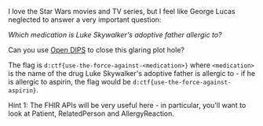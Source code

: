 I love the Star Wars movies and TV series, but I feel like George Lucas neglected to answer a very important question:

_Which medication is Luke Skywalker's adoptive father allergic to?_

Can you use [Open DIPS](https://open.dips.no/) to close this glaring plot hole?

The flag is `d:ctf{use-the-force-against-<medication>}` where `<medication>` is the name of the drug Luke Skywalker's adoptive father is allergic to - if he is allergic to aspirin, the flag would be `d:ctf{use-the-force-against-aspirin}`.

Hint 1: The FHIR APIs will be very useful here - in particular, you'll want to look at Patient, RelatedPerson and AllergyReaction.